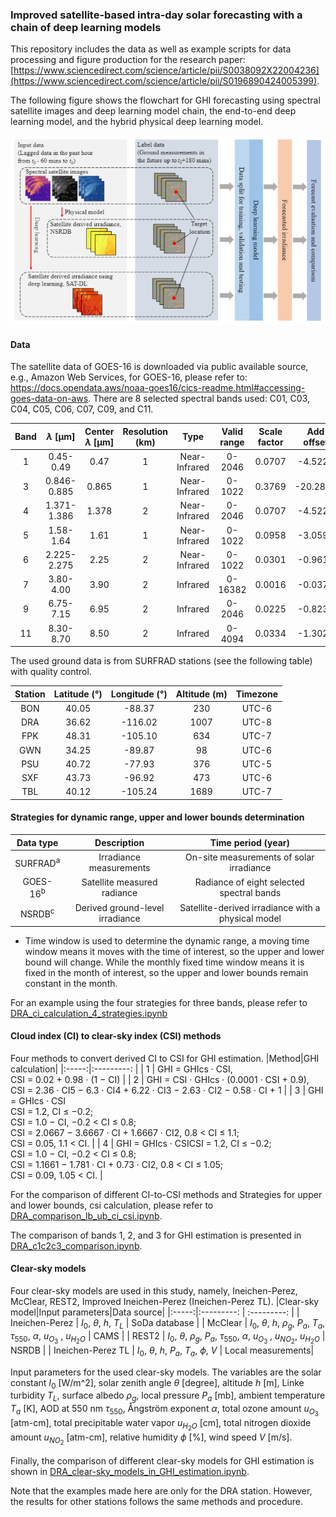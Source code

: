 ### Improved satellite-based intra-day solar forecasting with a chain of deep learning models

This repository includes the data as well as example scripts for data processing and figure production for the research paper: [https://www.sciencedirect.com/science/article/pii/S0038092X22004236](https://www.sciencedirect.com/science/article/pii/S0196890424005399).

The following figure shows the flowchart for GHI forecasting using spectral satellite images and deep learning model chain, the end-to-end deep learning model, and the hybrid physical deep learning model.

![image](https://github.com/sl-chen/Solar-forecasting-with-deep-learning-model-chain/blob/main/figures/Flowchart.PNG)


#### Data
The satellite data of GOES-16 is downloaded via public available source, e.g., Amazon Web Services, for GOES-16, please refer to: https://docs.opendata.aws/noaa-goes16/cics-readme.html#accessing-goes-data-on-aws.
There are 8 selected spectral bands used: C01, C03, C04, C05, C06, C07, C09, and C11.

|Band|$\lambda$ [μm]|Center $\lambda$ [μm]|Resolution (km)|Type|Valid range|Scale factor|Add offset|
|:-----:|:---------: | :---------: | :--------: |:------:| :------------: | :------------: | :------------: |
|  1  |  0.45-0.49   | 0.47  | 1 | Near-Infrared | 0-2046  | 0.0707 | -4.5224  |
|  3  |  0.846-0.885 | 0.865 | 1 | Near-Infrared | 0-1022  | 0.3769 | -20.2899 |
|  4  |  1.371-1.386 | 1.378 | 2 | Near-Infrared | 0-2046  | 0.0707 | -4.5224  | 
|  5  |  1.58-1.64   | 1.61  | 1 | Near-Infrared | 0-1022  | 0.0958 | -3.0596  |
|  6  |  2.225-2.275 | 2.25  | 2 | Near-Infrared | 0-1022  | 0.0301 | -0.9610  |
|  7  |  3.80-4.00   | 3.90  | 2 | Infrared      | 0-16382 | 0.0016 | -0.0376  |
|  9  |  6.75-7.15   | 6.95  | 2 | Infrared      | 0-2046  | 0.0225 | -0.8236  |
|  11 |  8.30-8.70   | 8.50  | 2 | Infrared      | 0-4094  | 0.0334 | -1.3022  |


The used ground data is from SURFRAD stations (see the following table) with quality control.

|Station|Latitude (°)|Longitude (°)|Altitude (m)|Timezone|
|:-----:|:---------: | :---------: | :--------: |:------:|
|  BON  |  40.05     | -88.37      |  230       |  UTC-6 |
|  DRA  |  36.62     | -116.02     |  1007      |  UTC-8 |
|  FPK  |  48.31     | -105.10     |  634       |  UTC-7 |
|  GWN  |  34.25     | -89.87      |  98        |  UTC-6 |
|  PSU  |  40.72     | -77.93      |  376       |  UTC-5 |
|  SXF  |  43.73     | -96.92      |  473       |  UTC-6 |
|  TBL  |  40.12     | -105.24     |  1689      |  UTC-7 |

#### Strategies for dynamic range, upper and lower bounds determination

| Data type | Description | Time period (year) |
|:-----:|:---------: | :---------: | 
| SURFRAD<sup>a</sup>  | Irradiance measurements   | On-site measurements of solar irradiance  | 2019, 2020| 
| GOES-16<sup>b</sup>  | Satellite measured radiance | Radiance of eight selected spectral bands | 2019, 2020|
| NSRDB<sup>c</sup>  | Derived ground-level irradiance | Satellite-derived irradiance with a physical model | 2020|

* Time window is used to determine the dynamic range, a moving time window means it moves with the time of interest,
so the upper and lower bound will change. While the monthly fixed time window means it is fixed in the month of
interest, so the upper and lower bounds remain constant in the month.

For an example using the four strategies for three bands, please refer to [DRA_ci_calculation_4_strategies.ipynb](https://github.com/sl-chen/GHI-estimation-by-GOES-16/blob/main/DRA_ci_calculation_4_strategies.ipynb)

#### Cloud index (CI) to clear-sky index (CSI) methods
Four methods to convert derived CI to CSI for GHI estimation.
|Method|GHI calculation|
|:-----:|:---------: |
|  1  |  GHI = GHIcs · CSI,<br />CSI = 0.02 + 0.98 · (1 − CI) | 
|  2  |  GHI = CSI · GHIcs · (0.0001 · CSI + 0.9),<br />CSI = 2.36 · CI5 − 6.3 · CI4 + 6.22 · CI3 − 2.63 · CI2 − 0.58 · CI + 1 | 
|  3  |  GHI = GHIcs · CSI<br />CSI = 1.2, CI ≤ −0.2;<br />CSI = 1.0 − CI, −0.2 < CI ≤ 0.8;<br />CSI = 2.0667 − 3.6667 · CI + 1.6667 · CI2, 0.8 < CI ≤ 1.1;<br />CSI = 0.05, 1.1 < CI. | 
|  4  |  GHI = GHIcs · CSICSI = 1.2, CI ≤ −0.2;<br />CSI = 1.0 − CI, −0.2 < CI ≤ 0.8;<br />CSI = 1.1661 − 1.781 · CI + 0.73 · CI2, 0.8 < CI ≤ 1.05;<br />CSI = 0.09, 1.05 < CI.  | 

For the comparison of different CI-to-CSI methods and Strategies for upper and lower bounds, csi calculation, please refer to [DRA_comparison_lb_ub_ci_csi.ipynb](https://github.com/sl-chen/GHI-estimation-by-GOES-16/blob/main/DRA_comparison_lb_ub_ci_csi.ipynb).

The comparison of bands 1, 2, and 3 for GHI estimation is presented in [DRA_c1c2c3_comparison.ipynb](https://github.com/sl-chen/GHI-estimation-by-GOES-16/blob/main/DRA_c1c2c3_comparison.ipynb).

#### Clear-sky models
Four clear-sky models are used in this study, namely, Ineichen-Perez, McClear, REST2, Improved Ineichen-Perez (Ineichen-Perez TL).
|Clear-sky model|Input parameters|Data source|
|:-----:|:---------: | :---------: |
|  Ineichen-Perez  |  $I_0$, $\theta$, $h$, $T_L$ | SoDa database | 
|   McClear  |  $I_0$, $\theta$, $h$, $\rho_g$, $P_a$, $T_a$, $\tau_{550}$, $\alpha$, $u_{O_3}$ , $u_{H_2O}$ | CAMS |
|  REST2  |  $I_0$, $\theta$, $\rho_g$, $P_a$, $\tau_{550}$, $\alpha$, $u_{O_3}$ , $u_{NO_2}$, $u_{H_2O}$ | NSRDB |
|  Ineichen-Perez TL  |  $I_0$, $\theta$, $h$, $P_a$, $T_a$, $\phi$, $V$  | Local measurements| 

Input parameters for the used clear-sky models. The variables are the solar constant $I_0$ [W/m^2], solar zenith angle $\theta$ [degree], altitude $h$ [m], Linke turbidity $T_L$, surface albedo $\rho_g$, local pressure $P_a$ [mb], ambient temperature $T_a$ [K], AOD at 550 nm $\tau_{550}$, Ångström exponent $\alpha$, total ozone amount $u_{O_3}$ [atm-cm], total precipitable water vapor $u_{H_2O}$ [cm], total nitrogen dioxide amount $u_{NO_2}$ [atm-cm], relative humidity $\phi$ [\%], wind speed $V$ [m/s].

Finally, the comparison of different clear-sky models for GHI estimation is shown in [DRA_clear-sky_models_in_GHI_estimation.ipynb](https://github.com/sl-chen/GHI-estimation-by-GOES-16/blob/main/DRA_clear-sky_models_in_GHI_estimation.ipynb).

Note that the examples made here are only for the DRA station. However, the results for other stations follows the same methods and procedure.
